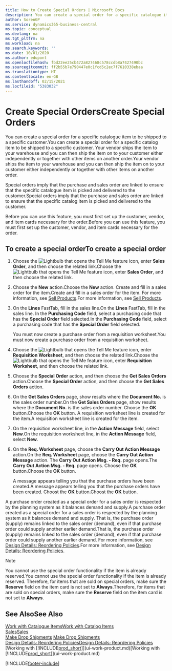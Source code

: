 ```yaml
---
title: How to Create Special Orders | Microsoft Docs
description: You can create a special order for a specific catalogue item to be shipped to a specific customer. Your vendor ships the item to your warehouse and you can then ship the item on to your customer either independently or together with other items on another order.
author: SorenGP
ms.service: dynamics365-business-central
ms.topic: conceptual
ms.devlang: na
ms.tgt_pltfrm: na
ms.workload: na
ms.search.keywords: ''
ms.date: 10/01/2020
ms.author: edupont
ms.openlocfilehash: fbd22ee25cb472a827468c578ccdb8a7427490bc
ms.sourcegitcommit: ff2b55b7e790447e0c1fcd5c2ec7f7610338ebaa
ms.translationtype: HT
ms.contentlocale: en-GB
ms.lasthandoff: 02/15/2021
ms.locfileid: "5383032"
---
```

# <a name="create-special-orders"></a><span data-ttu-id="b9145-104">Create Special Orders</span><span class="sxs-lookup"><span data-stu-id="b9145-104">Create Special Orders</span></span>
<span data-ttu-id="b9145-105">You can create a special order for a specific catalogue item to be shipped to a specific customer.</span><span class="sxs-lookup"><span data-stu-id="b9145-105">You can create a special order for a specific catalog item to be shipped to a specific customer.</span></span> <span data-ttu-id="b9145-106">Your vendor ships the item to your warehouse and you can then ship the item on to your customer either independently or together with other items on another order.</span><span class="sxs-lookup"><span data-stu-id="b9145-106">Your vendor ships the item to your warehouse and you can then ship the item on to your customer either independently or together with other items on another order.</span></span>  

<span data-ttu-id="b9145-107">Special orders imply that the purchase and sales order are linked to ensure that the specific catalogue item is picked and delivered to the customer.</span><span class="sxs-lookup"><span data-stu-id="b9145-107">Special orders imply that the purchase and sales order are linked to ensure that the specific catalog item is picked and delivered to the customer.</span></span>  

<span data-ttu-id="b9145-108">Before you can use this feature, you must first set up the customer, vendor, and item cards necessary for the order.</span><span class="sxs-lookup"><span data-stu-id="b9145-108">Before you can use this feature, you must first set up the customer, vendor, and item cards necessary for the order.</span></span>  

## <a name="to-create-a-special-order"></a><span data-ttu-id="b9145-109">To create a special order</span><span class="sxs-lookup"><span data-stu-id="b9145-109">To create a special order</span></span>  
1.  <span data-ttu-id="b9145-110">Choose the ![Lightbulb that opens the Tell Me feature](media/ui-search/search_small.png "Tell me what you want to do") icon, enter **Sales Order**, and then choose the related link.</span><span class="sxs-lookup"><span data-stu-id="b9145-110">Choose the ![Lightbulb that opens the Tell Me feature](media/ui-search/search_small.png "Tell me what you want to do") icon, enter **Sales Order**, and then choose the related link.</span></span>  
2. <span data-ttu-id="b9145-111">Choose the **New** action.</span><span class="sxs-lookup"><span data-stu-id="b9145-111">Choose the **New** action.</span></span> <span data-ttu-id="b9145-112">Create and fill in a  sales order for the item.</span><span class="sxs-lookup"><span data-stu-id="b9145-112">Create and fill in a  sales order for the item.</span></span> <span data-ttu-id="b9145-113">For more information, see [Sell Products](sales-how-sell-products.md).</span><span class="sxs-lookup"><span data-stu-id="b9145-113">For more information, see [Sell Products](sales-how-sell-products.md).</span></span>
3.  <span data-ttu-id="b9145-114">On the **Lines** FastTab, fill in the sales line.</span><span class="sxs-lookup"><span data-stu-id="b9145-114">On the **Lines** FastTab, fill in the sales line.</span></span> <span data-ttu-id="b9145-115">In the **Purchasing Code** field, select a purchasing code that has the **Special Order** field selected.</span><span class="sxs-lookup"><span data-stu-id="b9145-115">In the **Purchasing Code** field, select a purchasing code that has the **Special Order** field selected.</span></span>

    <span data-ttu-id="b9145-116">You must now create a purchase order from a requisition worksheet.</span><span class="sxs-lookup"><span data-stu-id="b9145-116">You must now create a purchase order from a requisition worksheet.</span></span>  
4. <span data-ttu-id="b9145-117">Choose the ![Lightbulb that opens the Tell Me feature](media/ui-search/search_small.png "Tell me what you want to do") icon, enter **Requisition Worksheet**, and then choose the related link.</span><span class="sxs-lookup"><span data-stu-id="b9145-117">Choose the ![Lightbulb that opens the Tell Me feature](media/ui-search/search_small.png "Tell me what you want to do") icon, enter **Requisition Worksheet**, and then choose the related link.</span></span>  
5. <span data-ttu-id="b9145-118">Choose the **Special Order** action, and then choose the **Get Sales Orders** action.</span><span class="sxs-lookup"><span data-stu-id="b9145-118">Choose the **Special Order** action, and then choose the **Get Sales Orders** action.</span></span>  
6.  <span data-ttu-id="b9145-119">On the **Get Sales Orders** page, show results where the **Document No.** is the sales order number.</span><span class="sxs-lookup"><span data-stu-id="b9145-119">On the **Get Sales Orders** page, show results where the **Document No.** is the sales order number.</span></span> <span data-ttu-id="b9145-120">Choose the **OK** button.</span><span class="sxs-lookup"><span data-stu-id="b9145-120">Choose the **OK** button.</span></span> <span data-ttu-id="b9145-121">A requisition worksheet line is created for the item.</span><span class="sxs-lookup"><span data-stu-id="b9145-121">A requisition worksheet line is created for the item.</span></span>  
7.  <span data-ttu-id="b9145-122">On the requisition worksheet line, in the **Action Message** field, select **New**.</span><span class="sxs-lookup"><span data-stu-id="b9145-122">On the requisition worksheet line, in the **Action Message** field, select **New**.</span></span>  
8.  <span data-ttu-id="b9145-123">On the **Req. Worksheet** page, choose the **Carry Out Action Message** action.</span><span class="sxs-lookup"><span data-stu-id="b9145-123">On the **Req. Worksheet** page, choose the **Carry Out Action Message** action.</span></span> <span data-ttu-id="b9145-124">The **Carry Out Action Msg. - Req.** page opens.</span><span class="sxs-lookup"><span data-stu-id="b9145-124">The **Carry Out Action Msg. - Req.** page opens.</span></span> <span data-ttu-id="b9145-125">Choose the **OK** button.</span><span class="sxs-lookup"><span data-stu-id="b9145-125">Choose the **OK** button.</span></span>  

    <span data-ttu-id="b9145-126">A message appears telling you that the purchase orders have been created.</span><span class="sxs-lookup"><span data-stu-id="b9145-126">A message appears telling you that the purchase orders have been created.</span></span> <span data-ttu-id="b9145-127">Choost the **OK** button.</span><span class="sxs-lookup"><span data-stu-id="b9145-127">Choost the **OK** button.</span></span>  

<span data-ttu-id="b9145-128">A purchase order created as a special order for a sales order is respected by the planning system as it balances demand and supply.</span><span class="sxs-lookup"><span data-stu-id="b9145-128">A purchase order created as a special order for a sales order is respected by the planning system as it balances demand and supply.</span></span> <span data-ttu-id="b9145-129">That is, the purchase order (supply) remains linked to the sales order (demand), even if that purchase order could supply another earlier demand.</span><span class="sxs-lookup"><span data-stu-id="b9145-129">That is, the purchase order (supply) remains linked to the sales order (demand), even if that purchase order could supply another earlier demand.</span></span> <span data-ttu-id="b9145-130">For more information, see [Design Details: Reordering Policies](design-details-reservation-order-tracking-and-action-messaging.md).</span><span class="sxs-lookup"><span data-stu-id="b9145-130">For more information, see [Design Details: Reordering Policies](design-details-reservation-order-tracking-and-action-messaging.md).</span></span>  

> [!NOTE]  
>  <span data-ttu-id="b9145-131">You cannot use the special order functionality if the item is already reserved.</span><span class="sxs-lookup"><span data-stu-id="b9145-131">You cannot use the special order functionality if the item is already reserved.</span></span> <span data-ttu-id="b9145-132">Therefore, for items that are sold on special orders, make sure the **Reserve** field on the item card is not set to **Always**.</span><span class="sxs-lookup"><span data-stu-id="b9145-132">Therefore, for items that are sold on special orders, make sure the **Reserve** field on the item card is not set to **Always**.</span></span>  

## <a name="see-also"></a><span data-ttu-id="b9145-133">See Also</span><span class="sxs-lookup"><span data-stu-id="b9145-133">See Also</span></span>  
[<span data-ttu-id="b9145-134">Work with Catalogue Items</span><span class="sxs-lookup"><span data-stu-id="b9145-134">Work with Catalog Items</span></span>](inventory-how-work-nonstock-items.md)  
[<span data-ttu-id="b9145-135">Sales</span><span class="sxs-lookup"><span data-stu-id="b9145-135">Sales</span></span>](sales-manage-sales.md)  
<span data-ttu-id="b9145-136">[Make Drop Shipments](sales-how-drop-shipment.md) </span><span class="sxs-lookup"><span data-stu-id="b9145-136">[Make Drop Shipments](sales-how-drop-shipment.md) </span></span>  
[<span data-ttu-id="b9145-137">Design Details: Reordering Policies</span><span class="sxs-lookup"><span data-stu-id="b9145-137">Design Details: Reordering Policies</span></span>](design-details-reservation-order-tracking-and-action-messaging.md)  
<span data-ttu-id="b9145-138">[Working with [!INCLUDE[prod_short](includes/prod_short.md)]](ui-work-product.md)</span><span class="sxs-lookup"><span data-stu-id="b9145-138">[Working with [!INCLUDE[prod_short](includes/prod_short.md)]](ui-work-product.md)</span></span>


[!INCLUDE[footer-include](includes/footer-banner.md)]